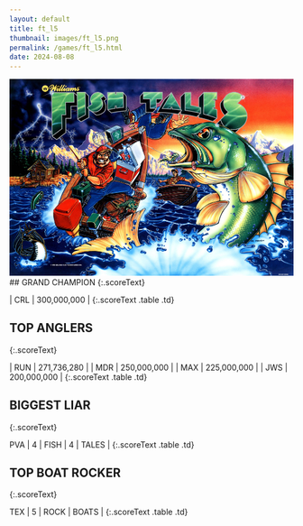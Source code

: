```yaml
---
layout: default
title: ft_l5
thumbnail: images/ft_l5.png
permalink: /games/ft_l5.html
date: 2024-08-08
---
```


<img src="../images/ft_l5.png" class="gameThumbnail img-fluid mx-auto align-middle">
## GRAND CHAMPION
{:.scoreText}

| CRL | 300,000,000 | 
{:.scoreText .table .td}

## TOP ANGLERS
{:.scoreText}

| RUN | 271,736,280 | 
| MDR | 250,000,000 | 
| MAX | 225,000,000 | 
| JWS | 200,000,000 | 
{:.scoreText .table .td}

## BIGGEST LIAR
{:.scoreText}

PVA
| 4 | FISH | 4 | TALES | 
{:.scoreText .table .td}

## TOP BOAT ROCKER
{:.scoreText}

TEX
| 5 | ROCK | BOATS | 
{:.scoreText .table .td}

